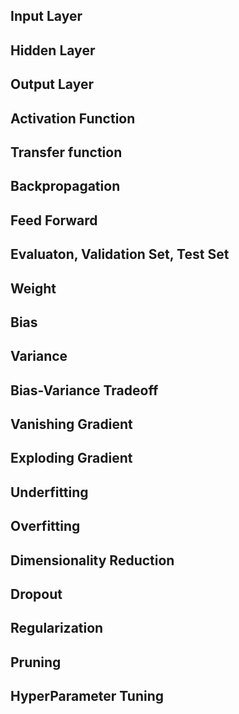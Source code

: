## Input Layer
## Hidden Layer
## Output Layer
## Activation Function
## Transfer function
## Backpropagation
## Feed Forward
## Evaluaton, Validation Set, Test Set
## Weight
## Bias
## Variance
## Bias-Variance Tradeoff
## Vanishing Gradient
## Exploding Gradient
## Underfitting
## Overfitting
## Dimensionality Reduction
## Dropout
## Regularization
## Pruning
## HyperParameter Tuning

<!-- https://www.v7labs.com/blog/neural-network-architectures-guide -->
